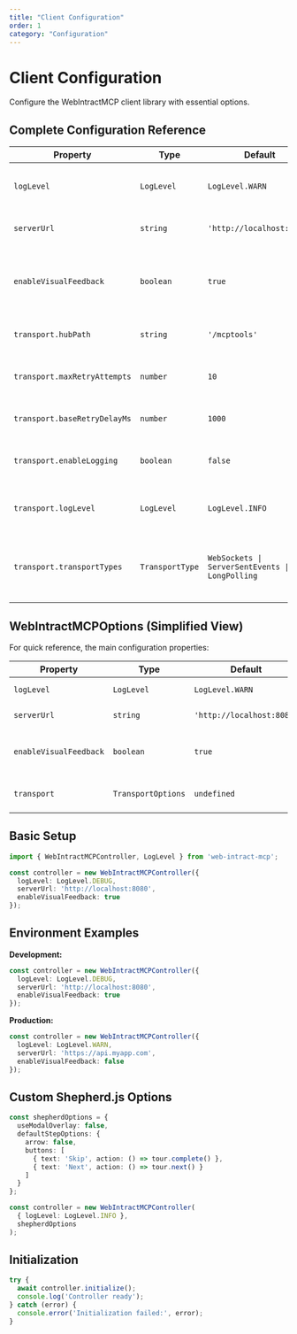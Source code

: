 ```yaml
---
title: "Client Configuration"
order: 1
category: "Configuration"
---
```


# Client Configuration

Configure the WebIntractMCP client library with essential options.

## Complete Configuration Reference

| Property | Type | Default | Possible Values | Description |
|----------|------|---------|-----------------|-------------|
| `logLevel` | `LogLevel` | `LogLevel.WARN` | TRACE(0), DEBUG(1), INFO(2), WARN(3), ERROR(4), FATAL(5), OFF(6) | Logging verbosity level |
| `serverUrl` | `string` | `'http://localhost:8080'` | Valid URLs (http/https) | MCP server endpoint URL |
| `enableVisualFeedback` | `boolean` | `true` | true/false | Enable visual feedback for automated actions |
| `transport.hubPath` | `string` | `'/mcptools'` | Valid paths | SignalR hub endpoint path |
| `transport.maxRetryAttempts` | `number` | `10` | 1-100 | Maximum connection retry attempts |
| `transport.baseRetryDelayMs` | `number` | `1000` | 100-30000 | Base retry delay in milliseconds |
| `transport.enableLogging` | `boolean` | `false` | true/false | Enable detailed SignalR logging |
| `transport.logLevel` | `LogLevel` | `LogLevel.INFO` | TRACE(0), DEBUG(1), INFO(2), WARN(3), ERROR(4), FATAL(5), OFF(6) | SignalR specific log level |
| `transport.transportTypes` | `TransportType` | `WebSockets \| ServerSentEvents \| LongPolling` | WebSockets(1), ServerSentEvents(2), LongPolling(4) | Allowed transport types (can be combined with \|) |

## WebIntractMCPOptions (Simplified View)

For quick reference, the main configuration properties:

| Property | Type | Default | Description |
|----------|------|---------|-------------|
| `logLevel` | `LogLevel` | `LogLevel.WARN` | Logging level |
| `serverUrl` | `string` | `'http://localhost:8080'` | MCP server URL |
| `enableVisualFeedback` | `boolean` | `true` | Enable visual feedback for actions |
| `transport` | `TransportOptions` | `undefined` | SignalR transport settings |

## Basic Setup

```typescript
import { WebIntractMCPController, LogLevel } from 'web-intract-mcp';

const controller = new WebIntractMCPController({
  logLevel: LogLevel.DEBUG,
  serverUrl: 'http://localhost:8080',
  enableVisualFeedback: true
});
```

## Environment Examples

**Development:**
```typescript
const controller = new WebIntractMCPController({
  logLevel: LogLevel.DEBUG,
  serverUrl: 'http://localhost:8080',
  enableVisualFeedback: true
});
```

**Production:**
```typescript
const controller = new WebIntractMCPController({
  logLevel: LogLevel.WARN,
  serverUrl: 'https://api.myapp.com',
  enableVisualFeedback: false
});
```

## Custom Shepherd.js Options

```typescript
const shepherdOptions = {
  useModalOverlay: false,
  defaultStepOptions: {
    arrow: false,
    buttons: [
      { text: 'Skip', action: () => tour.complete() },
      { text: 'Next', action: () => tour.next() }
    ]
  }
};

const controller = new WebIntractMCPController(
  { logLevel: LogLevel.INFO },
  shepherdOptions
);
```

## Initialization

```typescript
try {
  await controller.initialize();
  console.log('Controller ready');
} catch (error) {
  console.error('Initialization failed:', error);
}
```
